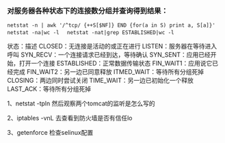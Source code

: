 ### 对服务器各种状态下的连接数分组并查询得到结果：
`netstat -n | awk '/^tcp/ {++S[$NF]} END {for(a in S) print a, S[a]}' `
`netstat -na|wc -l  `
`netstat -nat|grep ESTABLISHED|wc -l  `

状态：描述 
CLOSED：无连接是活动的或正在进行 
LISTEN：服务器在等待进入呼叫 
SYN_RECV：一个连接请求已经到达，等待确认 
SYN_SENT：应用已经开始，打开一个连接 
ESTABLISHED：正常数据传输状态 
FIN_WAIT1：应用说它已经完成 
FIN_WAIT2：另一边已同意释放 
ITMED_WAIT：等待所有分组死掉 
CLOSING：两边同时尝试关闭 
TIME_WAIT：另一边已初始化一个释放 
LAST_ACK：等待所有分组死掉

1、netstat -tpln
然后观察两个tomcat的监听是怎么写的

2、iptables -vnL
去查看到防火墙是否有信任lo

3、getenforce
检查selinux配置
